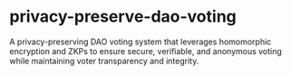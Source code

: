 # privacy-preserve-dao-voting
A privacy-preserving DAO voting system that leverages homomorphic encryption and ZKPs to ensure secure, verifiable, and anonymous voting while maintaining voter transparency and integrity.  
